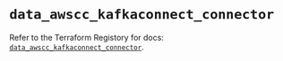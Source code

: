 # `data_awscc_kafkaconnect_connector`

Refer to the Terraform Registory for docs: [`data_awscc_kafkaconnect_connector`](https://registry.terraform.io/providers/hashicorp/awscc/0.70.0/docs/data-sources/kafkaconnect_connector).
